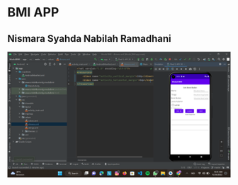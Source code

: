 # BMI APP 
## Nismara Syahda Nabilah Ramadhani

![image.png](https://github.com/nismarasyhd/android-img/blob/main/bmi-img/hasilBMI.png)


